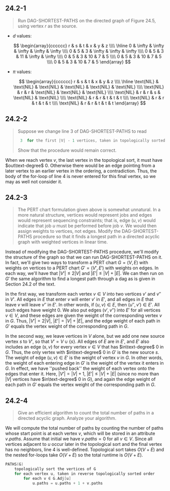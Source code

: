 ## 24.2-1

> Run $\text{DAG-SHORTEST-PATHS}$ on the directed graph of Figure 24.5, using vertex $r$ as the source.

- $d$ values:

    $$
    \begin{array}{cccccc}
    r & s & t & x & y & z \\\\
    \hline
    0 & \infty & \infty & \infty & \infty & \infty \\\\
    0 & 5 & 3 & \infty & \infty & \infty \\\\
    0 & 5 & 3 & 11 & \infty & \infty \\\\
    0 & 5 & 3 & 10 & 7 & 5 \\\\
    0 & 5 & 3 & 10 & 7 & 5 \\\\
    0 & 5 & 3 & 10 & 7 & 5
    \end{array}
    $$

- $\pi$ values:

    $$
    \begin{array}{cccccc}
    r & s & t & x & y & z \\\\
    \hline
    \text{NIL} & \text{NIL} & \text{NIL} & \text{NIL} & \text{NIL} & \text{NIL} \\\\
    \text{NIL} & r & r & \text{NIL} & \text{NIL} & \text{NIL} \\\\
    \text{NIL} & r & r & s & \text{NIL} & \text{NIL} \\\\
    \text{NIL} & r & r & t & t & t \\\\
    \text{NIL} & r & r & t & t & t \\\\
    \text{NIL} & r & r & t & t & t 
    \end{array}
    $$

## 24.2-2

> Suppose we change line 3 of $\text{DAG-SHORTEST-PATHS}$ to read 
>
> ```cpp
>  3  for the first |V| - 1 vertices, taken in topologically sorted order
> ```
> 
> Show that the procedure would remain correct.

When we reach vertex $v$, the last vertex in the topological sort, it must have $out\text-degree$ $0$. Otherwise there would be an edge pointing from a later vertex to an earlier vertex in the ordering, a contradiction. Thus, the body of the for-loop of line 4 is never entered for this final vertex, so we may as well not consider it.

## 24.2-3

> The PERT chart formulation given above is somewhat unnatural. In a more natural structure, vertices would represent jobs and edges would represent sequencing constraints; that is, edge $(u, v)$ would indicate that job $u$ must be performed before job $v$. We would then assign weights to vertices, not edges. Modify the $\text{DAG-SHORTEST-PATHS}$ procedure so that it finds a longest path in a directed acyclic graph with weighted vertices in linear time.

Instead of modifying the $\text{DAG-SHORTEST-PATHS}$ procedure, we'll modify the structure of the graph so that we can run $\text{DAG-SHORTEST-PATHS}$ on it. In fact, we'll give two ways to transform a PERT chart $G = (V, E)$ with weights on vertices to a PERT chart $G' = (V', E')$ with weights on edges. In each way, we'll have that $|V'| \le 2|V|$ and $|E'| \le |V| + |E|$. We can then run on $G'$ the same algorithm to find a longest path through a dag as is given in Section 24.2 of the text.

In the first way, we transform each vertex $v \in V$ into two vertices $v'$ and $v''$ in $V'$. All edges in $E$ that enter $v$ will enter $v'$ in $E'$, and all edges in $E$ that leave $v$ will leave $v''$ in $E'$. In other words, if $(u, v) \in E$, then $(u'', v') \in E'$. All such edges have weight $0$. We also put edges $(v', v'')$ into $E'$ for all vertices $v \in V$, and these edges are given the weight of the corresponding vertex $v$ in $G$. Thus, $|V'| = 2|V|$, $|E'| = |V| + |E|$, and the edge weight of each path in $G'$ equals the vertex weight of the corresponding path in $G$.

In the second way, we leave vertices in $V$ alone, but we add one new source vertex $s$ to $V'$, so that $V' = V \cup \{s\}$. All edges of $E$ are in $E'$, and $E'$ also includes an edge $(s, v)$ for every vertex $v \in V$ that has $in\text-degree$ $0$ in $G$. Thus, the only vertex with $in\text-degree$ $0$ in $G'$ is the new source $s$. The weight of edge $(u, v) \in E'$ is the weight of vertex $v$ in $G$. In other words, the weight of each entering edge in $G'$ is the weight of the vertex it enters in $G$. In effect, we have ''pushed back'' the weight of each vertex onto the edges that enter it. Here, $|V'| = |V| + 1$, $|E'| \le |V| + |E|$ (since no more than $|V|$ vertices have $in\text-degree$ $0$ in $G$), and again the edge weight of each path in $G'$ equals the vertex weight of the corresponding path in $G$.

## 24.2-4

> Give an efficient algorithm to count the total number of paths in a directed acyclic graph. Analyze your algorithm.

We will compute the total number of paths by counting the number of paths whose start point is at each vertex $v$, which will be stored in an attribute $v.paths$. Assume that initial we have $v.paths = 0$ for all $v \in V$. Since all vertices adjacent to $u$ occur later in the topological sort and the final vertex has no neighbors, line 4 is well-defined. Topological sort takes $O(V + E)$ and the nested for-loops take $O(V + E)$ so the total runtime is $O(V + E)$.

```cpp
PATHS(G)
    topologically sort the vertices of G
    for each vertex u, taken in reverse topologically sorted order
        for each v ∈ G.Adj[u]
            u.paths = u.paths + 1 + v.paths
```
        